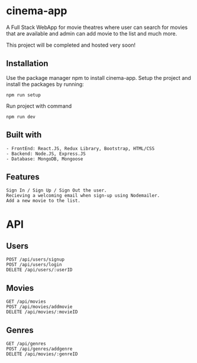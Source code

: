 # cinema-app

A Full Stack WebApp for movie theatres where user can search for movies that are available and admin can add movie to the list and much more.

This project will be completed and hosted very soon!

## Installation

Use the package manager npm to install cinema-app. Setup the project and install the packages by running:

`npm run setup`

Run project with command

`npm run dev`

## Built with

    - FrontEnd: React.JS, Redux Library, Bootstrap, HTML/CSS
    - Backend: Node.JS, Express.JS
    - Database: MongoDB, Mongoose

## Features

    Sign In / Sign Up / Sign Out the user.
    Recieving a welcoming email when sign-up using Nodemailer.
    Add a new movie to the list.

# API

## Users

    POST /api/users/signup
    POST /api/users/login
    DELETE /api/users/:userID

## Movies

    GET /api/movies
    POST /api/movies/addmovie
    DELETE /api/movies/:movieID

## Genres

    GET /api/genres
    POST /api/genres/addgenre
    DELETE /api/movies/:genreID
